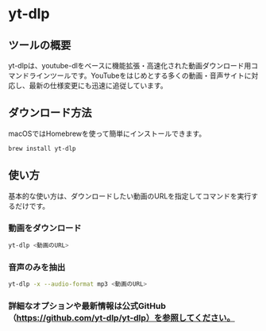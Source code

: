 # yt-dlp

## ツールの概要
yt-dlpは、youtube-dlをベースに機能拡張・高速化された動画ダウンロード用コマンドラインツールです。YouTubeをはじめとする多くの動画・音声サイトに対応し、最新の仕様変更にも迅速に追従しています。

## ダウンロード方法
macOSではHomebrewを使って簡単にインストールできます。

```sh
brew install yt-dlp
```

## 使い方
基本的な使い方は、ダウンロードしたい動画のURLを指定してコマンドを実行するだけです。

### 動画をダウンロード
```sh
yt-dlp <動画のURL>
```

### 音声のみを抽出
```sh
yt-dlp -x --audio-format mp3 <動画のURL>
```

### 詳細なオプションや最新情報は公式GitHub（https://github.com/yt-dlp/yt-dlp）を参照してください。
